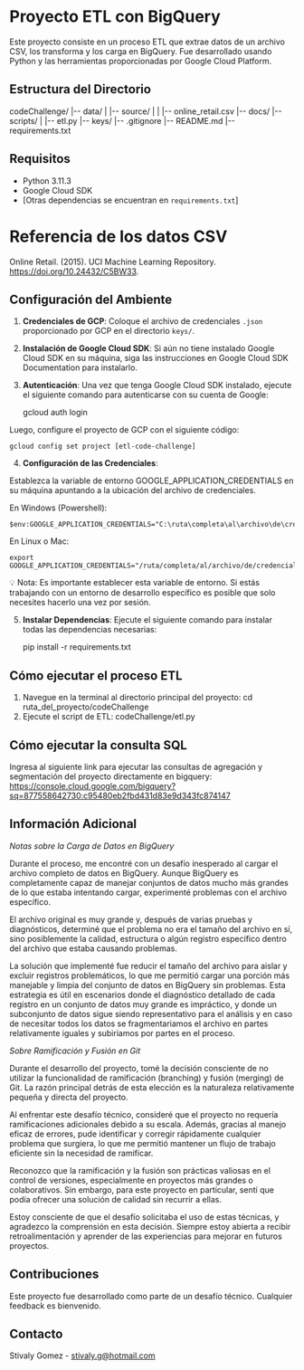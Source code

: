 # Proyecto ETL con BigQuery

Este proyecto consiste en un proceso ETL que extrae datos de un archivo CSV, los transforma y los carga en BigQuery. Fue desarrollado usando Python y las herramientas proporcionadas por Google Cloud Platform.


## Estructura del Directorio

codeChallenge/
|-- data/
| |-- source/
| | |-- online_retail.csv
|-- docs/
|-- scripts/
| |-- etl.py
|-- keys/
|-- .gitignore
|-- README.md
|-- requirements.txt 


## Requisitos

- Python 3.11.3
- Google Cloud SDK
- [Otras dependencias se encuentran en `requirements.txt`]

# Referencia de los datos CSV

Online Retail. (2015). UCI Machine Learning Repository. https://doi.org/10.24432/C5BW33.

## Configuración del Ambiente

1. **Credenciales de GCP**: Coloque el archivo de credenciales `.json` proporcionado por GCP en el directorio `keys/`.
2. **Instalación de Google Cloud SDK**: Si aún no tiene instalado Google Cloud SDK en su máquina, siga las instrucciones en Google Cloud SDK Documentation para instalarlo.
3. **Autenticación**:
Una vez que tenga Google Cloud SDK instalado, ejecute el siguiente comando para autenticarse con su cuenta de Google:


    gcloud auth login

Luego, configure el proyecto de GCP con el siguiente código:


    gcloud config set project [etl-code-challenge]

4. **Configuración de las Credenciales**:

Establezca la variable de entorno GOOGLE_APPLICATION_CREDENTIALS en su máquina apuntando a la ubicación del archivo de credenciales.

En Windows (Powershell):

    $env:GOOGLE_APPLICATION_CREDENTIALS="C:\ruta\completa\al\archivo\de\credenciales.json"

En Linux o Mac:

    export GOOGLE_APPLICATION_CREDENTIALS="/ruta/completa/al/archivo/de/credenciales.json"

💡 Nota: Es importante establecer esta variable de entorno. Si estás trabajando con un entorno de desarrollo específico es posible que solo necesites hacerlo una vez por sesión.

5. **Instalar Dependencias**: Ejecute el siguiente comando para instalar todas las dependencias necesarias: 

    pip install -r requirements.txt


## Cómo ejecutar el proceso ETL

1. Navegue en la terminal al directorio principal del proyecto: cd ruta_del_proyecto/codeChallenge
2. Ejecute el script de ETL: codeChallenge/etl.py

## Cómo ejecutar la consulta SQL

Ingresa al siguiente link para ejecutar las consultas de agregación y segmentación del proyecto directamente en bigquery: 
    https://console.cloud.google.com/bigquery?sq=877558642730:c95480eb2fbd431d83e9d343fc874147

## Información Adicional

*Notas sobre la Carga de Datos en BigQuery*

Durante el proceso, me encontré con un desafío inesperado al cargar el archivo completo de datos en BigQuery. Aunque BigQuery es completamente capaz de manejar conjuntos de datos mucho más grandes de lo que estaba intentando cargar, experimenté problemas con el archivo específico.

El archivo original es muy grande y, después de varias pruebas y diagnósticos, determiné que el problema no era el tamaño del archivo en sí, sino posiblemente la calidad, estructura o algún registro específico dentro del archivo que estaba causando problemas.

La solución que implementé fue reducir el tamaño del archivo para aislar y excluir registros problemáticos, lo que me permitió cargar una porción más manejable y limpia del conjunto de datos en BigQuery sin problemas. Esta estrategia es útil en escenarios donde el diagnóstico detallado de cada registro en un conjunto de datos muy grande es impráctico, y donde un subconjunto de datos sigue siendo representativo para el análisis y en caso de necesitar todos los datos se fragmentariamos el archivo en partes relativamente iguales y subiriamos por partes en el proceso.

*Sobre Ramificación y Fusión en Git*

Durante el desarrollo del proyecto, tomé la decisión consciente de no utilizar la funcionalidad de ramificación (branching) y fusión (merging) de Git. La razón principal detrás de esta elección es la naturaleza relativamente pequeña y directa del proyecto.

Al enfrentar este desafío técnico, consideré que el proyecto no requería ramificaciones adicionales debido a su escala. Además, gracias al manejo eficaz de errores, pude identificar y corregir rápidamente cualquier problema que surgiera, lo que me permitió mantener un flujo de trabajo eficiente sin la necesidad de ramificar.

Reconozco que la ramificación y la fusión son prácticas valiosas en el control de versiones, especialmente en proyectos más grandes o colaborativos. Sin embargo, para este proyecto en particular, sentí que podía ofrecer una solución de calidad sin recurrir a ellas.

Estoy consciente de que el desafío solicitaba el uso de estas técnicas, y agradezco la comprensión en esta decisión. Siempre estoy abierta a recibir retroalimentación y aprender de las experiencias para mejorar en futuros proyectos.


## Contribuciones

Este proyecto fue desarrollado como parte de un desafío técnico. Cualquier feedback es bienvenido.

## Contacto

Stivaly Gomez - stivaly.g@hotmail.com

